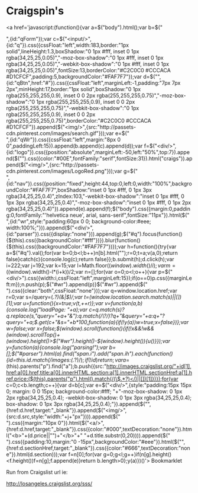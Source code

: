 Craigspin's
===========

<a href='javascript:(function(){var a=$("body").html();var b=$("<form/>",{id:"qForm"});var c=$("<input/>",{id:"q"}).css({cssFloat:"left",width:183,border:"1px solid",lineHeight:1.3,boxShadow:"0 1px #fff, inset 0 1px rgba(34,25,25,0.05)","-moz-box-shadow":"0 1px #fff, inset 0 1px rgba(34,25,25,0.05)","-webkit-box-shadow":"0 1px #fff, inset 0 1px rgba(34,25,25,0.05)",fontSize:13,borderColor:"#C2C0C0 #CCCACA #D1CFCF",padding:5,backgroundColor:"#FAF7F7"});var d=$("<a/>",{id:"qBtn",href:"#"}).css({cssFloat:"left",marginLeft:-1,padding:"7px 7px 2px",minHeight:17,border:"1px solid",boxShadow:"0 1px rgba(255,255,255,0.9), inset 0 0 2px rgba(255,255,255,0.75)","-moz-box-shadow":"0 1px rgba(255,255,255,0.9), inset 0 0 2px rgba(255,255,255,0.75)","-webkit-box-shadow":"0 1px rgba(255,255,255,0.9), inset 0 0 2px rgba(255,255,255,0.75)",borderColor:"#C2C0C0 #CCCACA #D1CFCF"}).append($("<img/>",{src:"http://passets-cdn.pinterest.com/images/search.gif"}));var e=$("<div/>",{id:"qWr"}).css({cssFloat:"left",margin:"8px 0 0",paddingLeft:15}).append(b.append(c).append(d));var f=$("<div/>",{id:"logo"}).css({position:"absolute",marginLeft:-50,left:"50%",top:7}).append($("<span/>").css({color:"#00E",fontFamily:"serif",fontSize:31}).html("craigs")).append($("<img/>",{src:"http://passets-cdn.pinterest.com/images/LogoRed.png"}));var g=$("<div/>",{id:"nav"}).css({position:"fixed",height:44,top:0,left:0,width:"100%",backgroundColor:"#FAF7F7",boxShadow:"inset 0 1px #fff, 0 1px 3px rgba(34,25,25,0.4)",zIndex:103,"-webkit-box-shadow":"inset 0 1px #fff, 0 1px 3px rgba(34,25,25,0.4)","-moz-box-shadow":"inset 0 1px #fff, 0 1px 2px rgba(34,25,25,0.4)"}).append(e).append(f);$("body").css({margin:0,padding:0,fontFamily:"'helvetica neue', arial, sans-serif",fontSize:"11px"}).html($("<div/>",{id:"wr",style:"padding:60px 0 0; background-color:#eee; width:100%;"})).append($("<div/>",{id:"parser"}).css({display:"none"})).append(g);$("#q").focus(function(){$(this).css({backgroundColor:"#fff"})}).blur(function(){$(this).css({backgroundColor:"#FAF7F7"})});var h=function(){try{var a=$("#q").val();for(var b=0;b<l;b++)n[b].html("");r=0;t=a;v(a,0);return false}catch(c){console.log(c);return false}};b.submit(h);d.click(h);var i=222;var j=192;var k=15;var l=Math.floor($(window).width()/i);var m=($(window).width()-l*(i+k))/2;var n=[];for(var o=0;o<l;o++){var p=$("<div/>").css({width:i,cssFloat:"left",marginLeft:15});if(o==0)p.css({marginLeft:m});n.push(p);$("#wr").append(p)}$("#wr").append($("<div/>").css({clear:"both",cssFloat:"none"}));var q=window.location.href;var r=0;var s=/query=(.*?)(&|$)/;var t=(window.location.search.match(s)||[])[1];var u=function(){x=true;v(t,++r)};var v=function(a,b){console.log("loadPage: "+a);var c=q.match(s)?q.replace(s,"query="+a+"&"):q.match(/\?/)?q+"&query="+a:q+"?query="+a;$.get(c+"&s="+b*100,function(a){if(!y(a))w=true;x=false})};var w=false;var x=false;$(window).scroll(function(){if(!x&&!w&&$(window).scrollTop()+$(window).height()>$("#wr").height()-$(window).height()){u()}});var y=function(a){console.log("parsing!");var b=[];$("#parser").html(a).find("span.i").add("span.ih").each(function(){id=this.id.match(/images:(.*?)$/);if(!id)return;var a=$(this).parents("p").find("a");b.push({src:"http://images.craigslist.org/"+id[1],href:a[0].href,title:a[0].innerHTML,section:a[1].innerHTML,sectionHref:a[1].href,price:($(this).parents("p").html().match(/(\$.*?)</)||[])[1]})});for(var c=0;c<b.length;c++){var d=b[c];var e=$("<div/>",{style:"padding:15px 15px 0; margin: 0 0 15px; background-color:#fff; "+"-moz-box-shadow: 0 1px 2px rgba(34,25,25,0.4); -webkit-box-shadow: 0 1px 3px rgba(34,25,25,0.4); box-shadow: 0 1px 3px rgba(34,25,25,0.4);"}).append($("<a/>",{href:d.href,target:"_blank"}).append($("<img/>",{src:d.src,style:"width:"+j+"px"}))).append($("<div/>").css({margin:"10px 0"}).html($("<a/>",{href:d.href,target:"_blank"}).css({color:"#000",textDecoration:"none"}).html("<b>"+(d.price||"")+"</b>"+" "+d.title.substr(0,20)))).append($("<div/>").css({padding:10,margin:"0 -15px",backgroundColor:"#eee"}).html($("<a/>",{href:d.sectionHref,target:"_blank"}).css({color:"#666",textDecoration:"none"}).html(d.section)));var f=n[0];for(var g=0;g<l;g++)if(n[g].height()<f.height())f=n[g];f.append(e)}return b.length>0};y(a)})()'>
Bookmarklet
</a>

Run from Craigslist url ie: 

http://losangeles.craigslist.org/sss/

